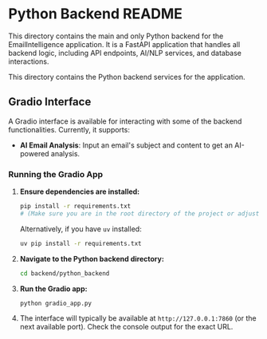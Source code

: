 # Python Backend README

This directory contains the main and only Python backend for the EmailIntelligence application. It is a FastAPI application that handles all backend logic, including API endpoints, AI/NLP services, and database interactions.

This directory contains the Python backend services for the application.

## Gradio Interface

A Gradio interface is available for interacting with some of the backend functionalities.
Currently, it supports:
- **AI Email Analysis**: Input an email's subject and content to get an AI-powered analysis.

### Running the Gradio App

1.  **Ensure dependencies are installed:**
    ```bash
    pip install -r requirements.txt
    # (Make sure you are in the root directory of the project or adjust path to requirements.txt)
    ```
    Alternatively, if you have `uv` installed:
    ```bash
    uv pip install -r requirements.txt
    ```

2.  **Navigate to the Python backend directory:**
    ```bash
    cd backend/python_backend
    ```

3.  **Run the Gradio app:**
    ```bash
    python gradio_app.py
    ```

4.  The interface will typically be available at `http://127.0.0.1:7860` (or the next available port). Check the console output for the exact URL.
